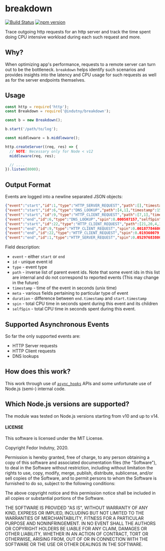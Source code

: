 # breakdown
[![Build Status](https://secure.travis-ci.org/@indutny/breakdown.svg)](http://travis-ci.org/@indutny/breakdown)
[![npm version](https://badge.fury.io/js/%40indutny%2Fbreakdown.svg)](https://badge.fury.io/js/%40indutny%2Fbreakdown)

Trace outgoing http requests for an http server and track the time spent
doing CPU intensive workload during each such request and more.

## Why?

When optimizing app's performance, requests to a remote server can turn out to
be the bottleneck. `breakdown` helps identify such scenarios and provides
insights into the latency and CPU usage for such requests as well as for the
server endpoints themselves.

## Usage

```js
const http = require('http');
const Breakdown = require('@indutny/breakdown');

const b = new Breakdown();

b.start('/path/to/log');

const middleware = b.middleware();

http.createServer((req, res) => {
  // NOTE: Necessary only for Node < v12
  middleware(req, res);

  // ....
}).listen(8000);
```

## Output Format

Events are logged into a newline separated JSON objects:
```json
{"event":"start","id":1,"type":"HTTP_SERVER_REQUEST","path":[],"timestamp":1594860311.81,"meta":{"method":"GET","headers":{"host":"127.0.0.1:8000","user-agent":"curl/7.54.0","accept":"*/*"},"url":"/"}}
{"event":"start","id":6,"type":"DNS_LOOKUP","path":[4,1],"timestamp":1594860311.822,"meta":{"family":"any","hostname":"example.com"}}
{"event":"start","id":9,"type":"HTTP_CLIENT_REQUEST","path":[7,1],"timestamp":1594860311.824,"meta":{"method":"GET","path":"/","headers":{"host":"example.com"}}}
{"event":"end","id":6,"type":"DNS_LOOKUP","spin":0.000507157,"selfSpin":0.000507157,"timestamp":1594860311.848,"duration":0.026}
{"event":"start","id":22,"type":"HTTP_CLIENT_REQUEST","path":[21,20,4,1],"timestamp":1594860311.869,"meta":{"method":"GET","path":"/","headers":{"host":"example.com"}}}
{"event":"end","id":9,"type":"HTTP_CLIENT_REQUEST","spin":0.0018778460000000003,"selfSpin":0.000810223,"timestamp":1594860311.869,"duration":0.045}
{"event":"end","id":22,"type":"HTTP_CLIENT_REQUEST","spin":0.019360079,"selfSpin":0.010411778,"timestamp":1594860311.9,"duration":0.031}
{"event":"end","id":1,"type":"HTTP_SERVER_REQUEST","spin":0.05297683800000001,"selfSpin":0.015354112000000001,"timestamp":1594860311.9,"duration":0.09}
```

Field description:

* `event` - either `start` or `end`
* `id` - unique event id
* `type` - event type
* `path` - inverse list of parent event ids. Note that some event ids in this
  list are internal and do not correspond to reported events (This may change
  in the future)
* `timestamp` - time of the event in seconds (unix time)
* `meta` - various fields pertaining to particular type of event
* `duration` - difference between `end.timestamp` and `start.timestamp`
* `spin` - total CPU time in seconds spent during this event and its children
* `selfSpin` - total CPU time in seconds spent during this event.

## Supported Asynchronous Events

So far the only supported events are:

* HTTP Server requests
* HTTP Client requests
* DNS lookups

## How does this work?

This work through use of [`async_hooks`][0] APIs and some unfortunate use of
Node.js (semi-) internal code.

## Which Node.js versions are supported?

The module was tested on Node.js versions starting from v10 and up to v14.

#### LICENSE

This software is licensed under the MIT License.

Copyright Fedor Indutny, 2020.

Permission is hereby granted, free of charge, to any person obtaining a
copy of this software and associated documentation files (the
"Software"), to deal in the Software without restriction, including
without limitation the rights to use, copy, modify, merge, publish,
distribute, sublicense, and/or sell copies of the Software, and to permit
persons to whom the Software is furnished to do so, subject to the
following conditions:

The above copyright notice and this permission notice shall be included
in all copies or substantial portions of the Software.

THE SOFTWARE IS PROVIDED "AS IS", WITHOUT WARRANTY OF ANY KIND, EXPRESS
OR IMPLIED, INCLUDING BUT NOT LIMITED TO THE WARRANTIES OF
MERCHANTABILITY, FITNESS FOR A PARTICULAR PURPOSE AND NONINFRINGEMENT. IN
NO EVENT SHALL THE AUTHORS OR COPYRIGHT HOLDERS BE LIABLE FOR ANY CLAIM,
DAMAGES OR OTHER LIABILITY, WHETHER IN AN ACTION OF CONTRACT, TORT OR
OTHERWISE, ARISING FROM, OUT OF OR IN CONNECTION WITH THE SOFTWARE OR THE
USE OR OTHER DEALINGS IN THE SOFTWARE.

[0]: https://nodejs.org/api/async_hooks.html
